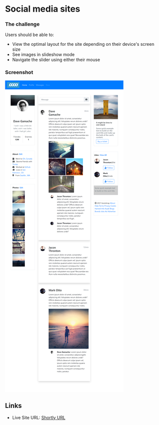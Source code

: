 # Social media sites 

### The challenge

Users should be able to:

- View the optimal layout for the site depending on their device's screen size
- See images in slideshow mode
- Navigate the slider using either their mouse


### Screenshot

![Social media](hamedasadiasl.ir_pro_index.html.png)

## Links

- Live Site URL: [Shortly URL](https://hamed3958.github.io/shortly-URL/)